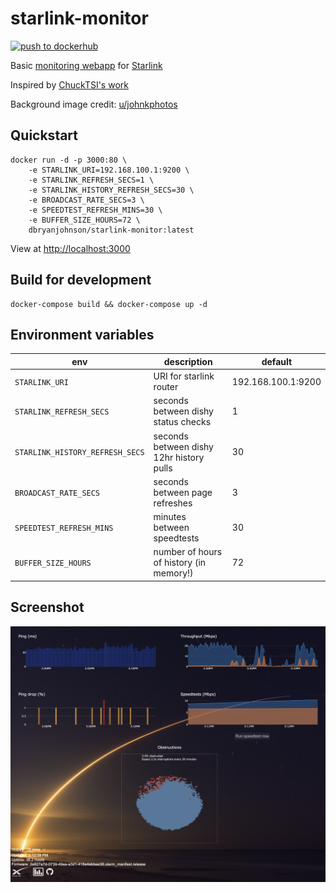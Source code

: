 # starlink-monitor

[![push to dockerhub](https://github.com/dbjohnson/starlink-monitor/workflows/push%20to%20dockerhub/badge.svg)](https://hub.docker.com/repository/docker/dbryanjohnson/starlink-monitor)

Basic [monitoring webapp](http://localhost:3000) for [Starlink](https://starlink.com)

Inspired by [ChuckTSI's work](https://github.com/ChuckTSI/BetterThanNothingWebInterface)

Background image credit: [u/johnkphotos](https://www.reddit.com/r/space/comments/4i3t6t/long_exposure_photograph_i_took_of_this_mornings/)

## Quickstart

```
docker run -d -p 3000:80 \
    -e STARLINK_URI=192.168.100.1:9200 \
    -e STARLINK_REFRESH_SECS=1 \
    -e STARLINK_HISTORY_REFRESH_SECS=30 \
    -e BROADCAST_RATE_SECS=3 \
    -e SPEEDTEST_REFRESH_MINS=30 \
    -e BUFFER_SIZE_HOURS=72 \
    dbryanjohnson/starlink-monitor:latest
```

View at [http://localhost:3000](http://localhost:3000)


## Build for development

```
docker-compose build && docker-compose up -d
```


## Environment variables

| env                             | description                              | default            |
| ------------------------------- | ---------------------------------------- | ------------------ |
| `STARLINK_URI`                  | URI for starlink router                  | 192.168.100.1:9200 |
| `STARLINK_REFRESH_SECS`         | seconds between dishy status checks      | 1                  |
| `STARLINK_HISTORY_REFRESH_SECS` | seconds between dishy 12hr history pulls | 30                 |
| `BROADCAST_RATE_SECS`           | seconds between page refreshes           | 3                  |
| `SPEEDTEST_REFRESH_MINS`        | minutes between speedtests               | 30                 |
| `BUFFER_SIZE_HOURS`             | number of hours of history (in memory!)  | 72                 |

## Screenshot
![](https://github.com/dbjohnson/starlink-monitor/blob/main/resources/screenshot.png?raw=true)